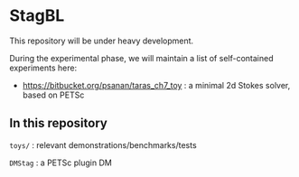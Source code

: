 # StagBL

This repository will be under heavy development.

During the experimental phase, we will maintain a list of self-contained experiments here:

* https://bitbucket.org/psanan/taras_ch7_toy : a minimal 2d Stokes solver, based on PETSc

## In this repository

`toys/` : relevant demonstrations/benchmarks/tests

`DMStag` : a PETSc plugin DM 
